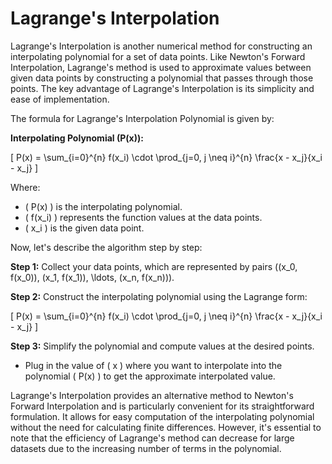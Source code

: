 # Lagrange's Interpolation

Lagrange's Interpolation is another numerical method for constructing an interpolating polynomial for a set of data points. Like Newton's Forward Interpolation, Lagrange's method is used to approximate values between given data points by constructing a polynomial that passes through those points. The key advantage of Lagrange's Interpolation is its simplicity and ease of implementation.

The formula for Lagrange's Interpolation Polynomial is given by:

**Interpolating Polynomial (P(x)):**

\[ P(x) = \sum_{i=0}^{n} f(x_i) \cdot \prod_{j=0, j \neq i}^{n} \frac{x - x_j}{x_i - x_j} \]

Where:
- \( P(x) \) is the interpolating polynomial.
- \( f(x_i) \) represents the function values at the data points.
- \( x_i \) is the given data point.

Now, let's describe the algorithm step by step:

**Step 1:** Collect your data points, which are represented by pairs \((x_0, f(x_0)), (x_1, f(x_1)), \ldots, (x_n, f(x_n))\).

**Step 2:** Construct the interpolating polynomial using the Lagrange form:

\[ P(x) = \sum_{i=0}^{n} f(x_i) \cdot \prod_{j=0, j \neq i}^{n} \frac{x - x_j}{x_i - x_j} \]

**Step 3:** Simplify the polynomial and compute values at the desired points.

- Plug in the value of \( x \) where you want to interpolate into the polynomial \( P(x) \) to get the approximate interpolated value.

Lagrange's Interpolation provides an alternative method to Newton's Forward Interpolation and is particularly convenient for its straightforward formulation. It allows for easy computation of the interpolating polynomial without the need for calculating finite differences. However, it's essential to note that the efficiency of Lagrange's method can decrease for large datasets due to the increasing number of terms in the polynomial.